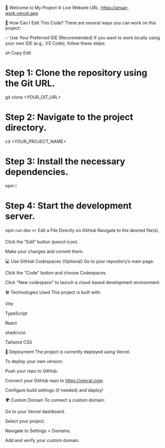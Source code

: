🚀 Welcome to My Project
🌐 Live Website
URL: https://ansar-work.vercel.app

📝 How Can I Edit This Code?
There are several ways you can work on this project:

✅ Use Your Preferred IDE (Recommended)
If you want to work locally using your own IDE (e.g., VS Code), follow these steps:

sh
Copy
Edit
# Step 1: Clone the repository using the Git URL.
git clone <YOUR_GIT_URL>

# Step 2: Navigate to the project directory.
cd <YOUR_PROJECT_NAME>

# Step 3: Install the necessary dependencies.
npm i

# Step 4: Start the development server.
npm run dev
✏️ Edit a File Directly on GitHub
Navigate to the desired file(s).

Click the "Edit" button (pencil icon).

Make your changes and commit them.

💻 Use GitHub Codespaces (Optional)
Go to your repository’s main page.

Click the "Code" button and choose Codespaces.

Click "New codespace" to launch a cloud-based development environment.

🛠️ Technologies Used
This project is built with:

Vite

TypeScript

React

shadcn/ui

Tailwind CSS

🚀 Deployment
The project is currently deployed using Vercel.

To deploy your own version:

Push your repo to GitHub.

Connect your GitHub repo to https://vercel.com.

Configure build settings (if needed) and deploy!

🌍 Custom Domain
To connect a custom domain:

Go to your Vercel dashboard.

Select your project.

Navigate to Settings > Domains.

Add and verify your custom domain.

